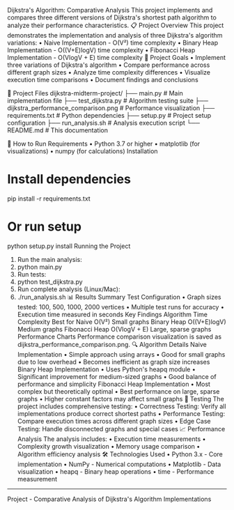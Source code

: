 Dijkstra's Algorithm: Comparative Analysis
This project implements and compares three different versions of Dijkstra's shortest path algorithm to analyze their performance characteristics.
📋 Project Overview
This  project demonstrates the implementation and analysis of three Dijkstra's algorithm variations:
•	Naive Implementation - O(V²) time complexity
•	Binary Heap Implementation - O((V+E)logV) time complexity
•	Fibonacci Heap Implementation - O(VlogV + E) time complexity
🎯 Project Goals
•	Implement three variations of Dijkstra's algorithm
•	Compare performance across different graph sizes
•	Analyze time complexity differences
•	Visualize execution time comparisons
•	Document findings and conclusions

📁 Project Files
dijkstra-midterm-project/
├── main.py                         # Main implementation file
├── test_dijkstra.py                # Algorithm testing suite
├── dijkstra_performance_comparison.png  # Performance visualization
├── requirements.txt                # Python dependencies
├── setup.py                       # Project setup configuration
├── run_analysis.sh                # Analysis execution script
└── README.md                      # This documentation


🚀 How to Run
Requirements
•	Python 3.7 or higher
•	matplotlib (for visualizations)
•	numpy (for calculations)
Installation
# Install dependencies
pip install -r requirements.txt

# Or run setup
python setup.py install
Running the Project
1.	Run the main analysis:
2.	python main.py
3.	Run tests:
4.	python test_dijkstra.py
5.	Run complete analysis (Linux/Mac):
6.	./run_analysis.sh
📊 Results Summary
Test Configuration
•	Graph sizes tested: 100, 500, 1000, 2000 vertices
•	Multiple test runs for accuracy
•	Execution time measured in seconds
Key Findings
Algorithm	Time Complexity	Best for
Naive	O(V²)	Small graphs
Binary Heap	O((V+E)logV)	Medium graphs
Fibonacci Heap	O(VlogV + E)	Large, sparse graphs
Performance Charts
Performance comparison visualization is saved as dijkstra_performance_comparison.png.
🔍 Algorithm Details
Naive Implementation
•	Simple approach using arrays
•	Good for small graphs due to low overhead
•	Becomes inefficient as graph size increases
Binary Heap Implementation
•	Uses Python's heapq module
•	Significant improvement for medium-sized graphs
•	Good balance of performance and simplicity
Fibonacci Heap Implementation
•	Most complex but theoretically optimal
•	Best performance on large, sparse graphs
•	Higher constant factors may affect small graphs
🧪 Testing
The project includes comprehensive testing:
•	Correctness Testing: Verify all implementations produce correct shortest paths
•	Performance Testing: Compare execution times across different graph sizes
•	Edge Case Testing: Handle disconnected graphs and special cases
📈 Performance Analysis
The analysis includes:
•	Execution time measurements
•	Complexity growth visualization
•	Memory usage comparison
•	Algorithm efficiency analysis
🛠️ Technologies Used
•	Python 3.x - Core implementation
•	NumPy - Numerical computations
•	Matplotlib - Data visualization
•	heapq - Binary heap operations
•	time - Performance measurement
________________________________________
Project - Comparative Analysis of Dijkstra's Algorithm Implementations

